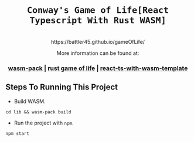 <div align="center">

  <h1><code>Conway's Game of Life[React Typescript With Rust WASM]</code></h1>

<strong>


</strong>
<br/>
https://battler45.github.io/gameOfLife/

<p>
More information can be found at:
</p>

<h3>
<a href="https://github.com/rustwasm/wasm-pack">wasm-pack</a>
<span> | </span>
<a href="https://github.com/rustwasm/wasm_game_of_life">rust game of life</a>
<span> | </span>
<a href="https://github.com/Creskendoll/react-ts-with-wasm-template">react-ts-with-wasm-template</a>
</h3>
</div>


## Steps To Running This Project

- Build WASM.

```
cd lib && wasm-pack build
```
- Run the project with `npm`.

```
npm start
```
